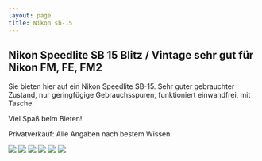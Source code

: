 ```yaml
---
layout: page
title: Nikon sb-15
---
```


## Nikon Speedlite SB 15 Blitz / Vintage sehr gut für Nikon FM, FE, FM2


Sie bieten hier auf ein Nikon Speedlite SB-15. Sehr guter gebrauchter Zustand, nur geringfügige Gebrauchsspuren, funktioniert einwandfrei, mit Tasche. 

Viel Spaß beim Bieten!


Privatverkauf: Alle Angaben nach bestem Wissen. 


![](http://ruvido.github.io/ebay/img/sb15-1.jpg)
![](http://ruvido.github.io/ebay/img/sb15-2.jpg)
![](http://ruvido.github.io/ebay/img/sb15-3.jpg)
![](http://ruvido.github.io/ebay/img/sb15-4.jpg)
![](http://ruvido.github.io/ebay/img/sb15-5.jpg)
![](http://ruvido.github.io/ebay/img/sb15-6.jpg)